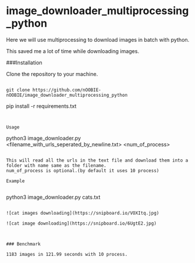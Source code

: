 # image_downloader_multiprocessing_python


Here we will use multiprocessing to download images in batch with python.

This saved me a lot of time while downloading images.


###Installation

Clone the repository to your machine.

```

git clone https://github.com/nOOBIE-nOOBIE/image_downloader_multiprocessing_python

```
pip install -r requirements.txt
```


Usage

```
python3 image_downloader.py <filename_with_urls_seperated_by_newline.txt> <num_of_process>
```

This will read all the urls in the text file and download them into a folder with name same as the filename.
num_of_process is optional.(by default it uses 10 process)

Example


```
python3 image_downloader.py cats.txt

```

![cat images downloading](https://snipboard.io/VOXItq.jpg)

![cat image downloading](https://snipboard.io/6UgtE2.jpg)



### Benchmark

1183 images in 121.99 seconds with 10 process.
